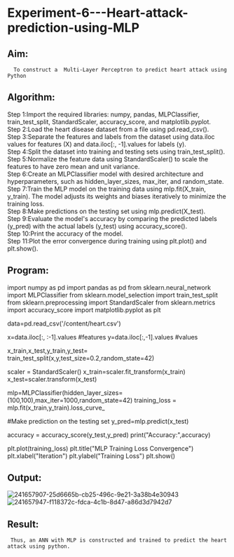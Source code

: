 # Experiment-6---Heart-attack-prediction-using-MLP
## Aim:
      To construct a  Multi-Layer Perceptron to predict heart attack using Python
## Algorithm:
Step 1:Import the required libraries: numpy, pandas, MLPClassifier, train_test_split, StandardScaler, accuracy_score, and matplotlib.pyplot.<br>
Step 2:Load the heart disease dataset from a file using pd.read_csv().<br>
Step 3:Separate the features and labels from the dataset using data.iloc values for features (X) and data.iloc[:, -1].values for labels (y).<br>
Step 4:Split the dataset into training and testing sets using train_test_split().<br>
Step 5:Normalize the feature data using StandardScaler() to scale the features to have zero mean and unit variance.<br>
Step 6:Create an MLPClassifier model with desired architecture and hyperparameters, such as hidden_layer_sizes, max_iter, and random_state.<br>
Step 7:Train the MLP model on the training data using mlp.fit(X_train, y_train). The model adjusts its weights and biases iteratively to minimize the training loss.<br>
Step 8:Make predictions on the testing set using mlp.predict(X_test).<br>
Step 9:Evaluate the model's accuracy by comparing the predicted labels (y_pred) with the actual labels (y_test) using accuracy_score().<br>
Step 10:Print the accuracy of the model.<br>
Step 11:Plot the error convergence during training using plt.plot() and plt.show().<br>

## Program:

import numpy as pd
import pandas as pd
from sklearn.neural_network import MLPClassifier
from sklearn.model_selection import train_test_split
from sklearn.preprocessing import StandardScaler
from sklearn.metrics import accuracy_score
import matplotlib.pyplot as plt

data=pd.read_csv('/content/heart.csv')

x=data.iloc[:, :-1].values #features
y=data.iloc[:,-1].values #values

x_train,x_test,y_train,y_test= train_test_split(x,y,test_size=0.2,random_state=42)


scaler = StandardScaler()
x_train=scaler.fit_transform(x_train)
x_test=scaler.transform(x_test)


mlp=MLPClassifier(hidden_layer_sizes=(100,100),max_iter=1000,random_state=42)
training_loss = mlp.fit(x_train,y_train).loss_curve_

#Make prediction on the testing set
y_pred=mlp.predict(x_test)

accuracy = accuracy_score(y_test,y_pred)
print("Accuracy:",accuracy)


plt.plot(training_loss)
plt.title("MLP Training Loss Convergence")
plt.xlabel("Iteration")
plt.ylabel("Training Loss")
plt.show()

## Output:
![241657907-25d6665b-cb25-496c-9e21-3a38b4e30943](https://github.com/bharathmoha/Experiment-6---Heart-attack-prediction-using-MLP/assets/93394006/f6932b93-b09b-47ae-a85c-6c3d3b19b774)
![241657947-f118372c-fdca-4c1b-8d47-a86d3d7942d7](https://github.com/bharathmoha/Experiment-6---Heart-attack-prediction-using-MLP/assets/93394006/5ebeaebb-9a2b-40f7-8920-e01c426b37a3)

## Result:
     Thus, an ANN with MLP is constructed and trained to predict the heart attack using python.
     

